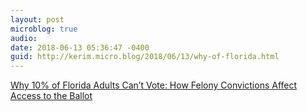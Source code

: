```yaml
---
layout: post
microblog: true
audio: 
date: 2018-06-13 05:36:47 -0400
guid: http://kerim.micro.blog/2018/06/13/why-of-florida.html
---
```

[Why 10% of Florida Adults Can’t Vote: How Felony Convictions Affect Access to the Ballot](https://www.nytimes.com/interactive/2016/10/06/us/unequal-effect-of-laws-that-block-felons-from-voting.html)
